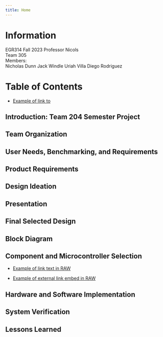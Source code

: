 ```yaml
---
title: Home
---
```


# Information

EGR314 Fall 2023 
Professor Nicols  
Team 305  
Members:    
Nicholas Dunn
Jack Windle
Uriah Villa
Diego Rodriguez


# Table of Contents
* [Example of link to](https://egr314-team204.github.io/#introduction-team-204-semester-project)

## Introduction: Team 204 Semester Project   
  
## Team Organization

## User Needs, Benchmarking, and Requirements  

## Product Requirements 

## Design Ideation

## Presentation

## Final Selected Design  

## Block Diagram
  
## Component and Microcontroller Selection  
  
* [Example of link text in RAW](/MicroSelect)

* [Example of external link embed in RAW](https://docs.google.com/spreadsheets/d/1ZWJujIUSddGSwfPPaxeSsj4ZDpHQYlIZ/edit#gid=2120733341)

## Hardware and Software Implementation

## System Verification 

## Lessons Learned
